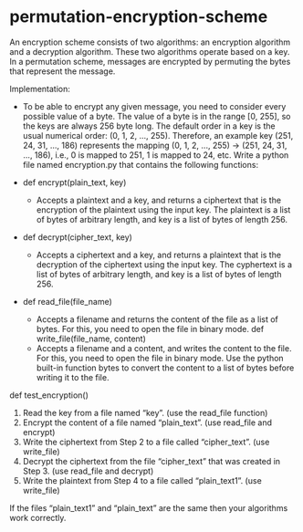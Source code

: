 # permutation-encryption-scheme
An encryption scheme consists of two algorithms: an encryption algorithm and a decryption algorithm. These two algorithms operate based on a key. 
In a permutation scheme, messages are encrypted by permuting the bytes that represent the message. 

Implementation:
- To be able to encrypt any given message, you need to consider every possible value of a byte. The value of a byte is in the range [0, 255], so the keys are always 256 byte long. The default
  order in a key is the usual numerical order: (0, 1, 2, ..., 255). Therefore, an example key (251, 24, 31, ..., 186) represents the mapping (0, 1, 2, ..., 255) -> (251, 24, 31, ..., 186), i.e.,
  0 is mapped to 251, 1 is mapped to 24, etc. Write a python file named encryption.py that contains the following functions:

- def encrypt(plain_text, key)
  - Accepts a plaintext and a key, and returns a ciphertext that is the encryption of the plaintext using the input key. The plaintext is a list of bytes of arbitrary length, and key is a list 
    of bytes of length 256.

- def decrypt(cipher_text, key)
  - Accepts a ciphertext and a key, and returns a plaintext that is the decryption of the ciphertext using the input key. The cyphertext is a list of bytes of arbitrary length, and key is a list
    of bytes of length 256.

- def read_file(file_name)
  - Accepts a filename and returns the content of the file as a list of bytes. For this, you need to open the file in binary mode.
    def write_file(file_name, content)
  - Accepts a filename and a content, and writes the content to the file. For this, you need to open the file in binary mode. Use the python built-in function bytes to convert the content to a
    list of bytes before writing it to the file.

def test_encryption()
1. Read the key from a file named “key”. (use the read_file function)
2. Encrypt the content of a file named “plain_text”. (use read_file and encrypt)
3. Write the ciphertext from Step 2 to a file called “cipher_text”. (use write_file)
4. Decrypt the ciphertext from the file “cipher_text” that was created in Step 3. (use read_file and decrypt)
5. Write the plaintext from Step 4 to a file called “plain_text1”. (use write_file)

If the files “plain_text1” and “plain_text” are the same then your algorithms work correctly.
